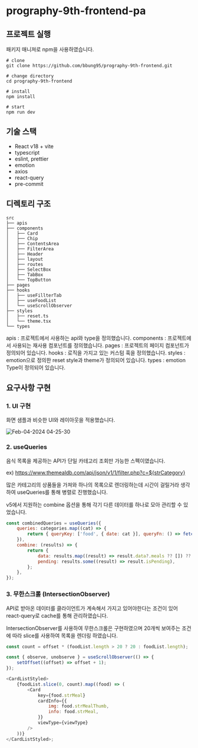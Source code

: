 # prography-9th-frontend-pa

## 프로젝트 실행

패키지 매니져로 npm을 사용하였습니다.

```
# clone
git clone https://github.com/bbung95/prography-9th-frontend.git

# change directory
cd prography-9th-frontend

# install
npm install

# start
npm run dev
```

## 기술 스택

-   React v18 + vite
-   typescript
-   eslint, prettier
-   emotion
-   axios
-   react-query
-   pre-commit

## 디렉토리 구조

```
src
├── apis
├── components
│   ├── Card
│   ├── Chip
│   ├── ContentsArea
│   ├── FilterArea
│   ├── Header
│   ├── layout
│   ├── routes
│   ├── SelectBox
│   ├── TabBox
│   └── TopButton
├── pages
├── hooks
│   ├── useFillterTab
│   ├── useFoodList
│   └── useScrollObserver
├── styles
│   ├── reset.ts
│   └── theme.tsx
└── types
```

apis : 프로젝트에서 사용하는 api와 type을 정의했습니다.
components : 프로젝트에서 사용되는 재사용 컴포넌트를 정의했습니다.
pages : 프로젝트의 페이지 컴포넌트가 정의되어 있습니다.
hooks : 로직을 가지고 있는 커스텀 훅을 정의했습니다.
styles : emotion으로 정의한 reset style과 theme가 정의되어 있습니다.
types : emotion Type이 정의되어 있습니다.

## 요구사항 구현

### 1. UI 구현

화면 샘플과 비슷한 UI와 레이아웃을 적용했습니다.

![Feb-04-2024 04-25-30](https://github.com/bbung95/prography-9th-frontend/assets/77668478/c83a9786-0eb4-416a-91ae-d3153ab978cf)

### 2. useQueries

음식 목록을 제공하는 API가 단일 카테고리 조회만 가능한 스펙이였습니다.

ex) https://www.themealdb.com/api/json/v1/1/filter.php?c=${strCategory}

많은 카테고리의 상품들을 가져와 하나의 목록으로 렌더링하는데 시간이 걸릴거라 생각하여 useQueries를 통해 병렬로 진행했습니다.

v5에서 지원하는 combine 옵션을 통해 각기 다른 데이터를 하나로 모아 관리할 수 있었습니다.

```javascript
const combinedQueries = useQueries({
    queries: categories.map((cat) => {
        return { queryKey: ['food', { date: cat }], queryFn: () => fetchGetFoodList(cat) };
    }),
    combine: (results) => {
        return {
            data: results.map((result) => result.data?.meals ?? []) ?? [],
            pending: results.some((result) => result.isPending),
        };
    },
});
```

### 3. 무한스크롤 (IntersectionObserver)

API로 받아온 데이터를 클라이언트가 계속해서 가지고 있어야한다는 조건이 있어 react-query로 cache를 통해 관리하였습니다.

IntersectionObserver를 사용하여 무한스크롤은 구현하였으며 20개씩 보여주는 조건에 따라 slice를 사용하여 목록을 렌더링 하였습니다.

```javascript
const count = offset * (foodList.length > 20 ? 20 : foodList.length);

const { observe, unobserve } = useScrollObserver(() => {
    setOffset((offset) => offset + 1);
});

<CardListStyled>
    {foodList.slice(0, count).map((food) => (
        <Card
            key={food.strMeal}
            cardInfo={{
                img: food.strMealThumb,
                info: food.strMeal,
            }}
            viewType={viewType}
        />
    ))}
</CardListStyled>;
```
